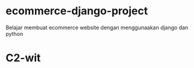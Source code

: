 # ecommerce-django-project
Belajar membuat ecommerce website dengan menggunaakan django dan python
# C2-wit
